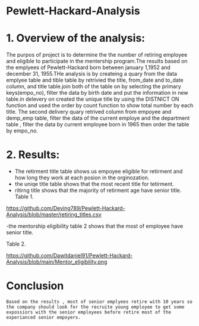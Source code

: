 # Pewlett-Hackard-Analysis
# 1. Overview of the analysis:

  The purpos of project is to determine the the number of retiring employee and eligible to participate in the mentership program.The results based on the emplyees of Pewlett-Hackard born between january 1,1952 and december 31, 1955.THe analysis is by createing a quary from the data emplyee table and tible table by retrivied the title, from_date and to_date column, and title table.join both of the table on by selecting the primary keys(empo_no), filter the data by birth date and put the information in new table.in delevery on created the unique title by using the DISTNICT ON function and used the order by count function to show total number by each title. The second delivery quary retrived column from empoyee and demp_emp table, filter the data of the current employe and the department table , filter the data by current employee born in 1965 then order the table by empo_no.
  
# 2. Results:

  - The retirment title table shows us empoyee eligible for retirment and how long they work at each posion in the orginozation.
  - the uniqe title table shows that the most recent title for tetirment.
  - ritirng title shows that the majority of retirment age have senior title.
 Table 1.
 
 
   https://github.com/Deving789/Pewlett-Hackard-Analysis/blob/master/retiring_titles.csv

 
  -the mentorship eligibility table 2 shows that the most of employee have senior title.
 
 Table 2.
 
   https://github.com/Dawitdaniel91/Pewlett-Hackard-Analysis/blob/main/Mentor_eligibility.png
    
  # Conclusion
  
    Based on the results , most of senior emplyees retire with 10 years so the company should look for the recruite young employee to get some expossiors with the senior employees before retire most of the experianced senior empoyers. 
 
  

